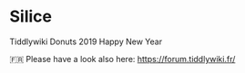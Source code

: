 # Silice
Tiddlywiki Donuts 2019 Happy New Year



🇫🇷 Please have a look also here: https://forum.tiddlywiki.fr/
